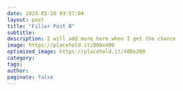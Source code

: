 ```yaml
---
date: 2024-05-18 03:57:04
layout: post
title: "Filler Post B"
subtitle:
description: I will add more here when I get the chance
image: https://placehold.it/800x400
optimized_image: https://placehold.it/400x200
category:
tags:
author:
paginate: false
---
```

